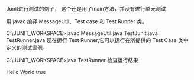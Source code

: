 
Junit进行测试的例子， 这个还是用了main方法，并没有进行单元测试


用 javac 编译 MessageUtil、Test case 和 Test Runner 类。

C:\JUNIT_WORKSPACE>javac MessageUtil.java TestJunit.java TestRunner.java
现在运行 Test Runner,它可以运行在所提供的 Test Case 类中定义的测试案例。

C:\JUNIT_WORKSPACE>java TestRunner
检查运行结果

Hello World
true


